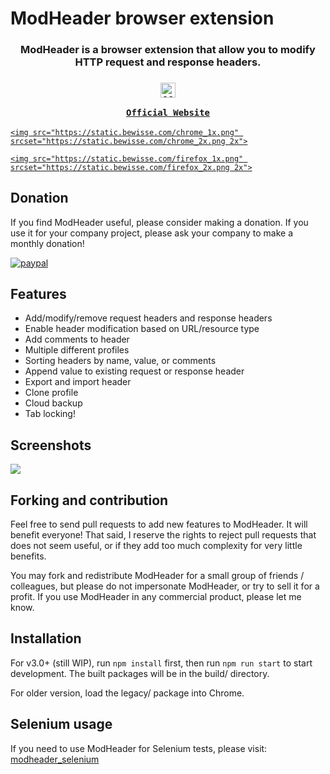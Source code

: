 # ModHeader browser extension

<h3 align="center">
  ModHeader is a browser extension that allow you to modify HTTP request and response headers.
</h3>
<h3 align="center">
  <img src="https://static.bewisse.com/modheader/logo_2x.png" width="24px" alt="ModHeader" />
  <a href="https://bewisse.com/modheader/">

    Official Website

  </a>
</h3>
<p align="center">
  <a href="https://chrome.google.com/webstore/detail/modheader/idgpnmonknjnojddfkpgkljpfnnfcklj">

    <img src="https://static.bewisse.com/chrome_1x.png" srcset="https://static.bewisse.com/chrome_2x.png 2x">

  </a>
  <a href="https://addons.mozilla.org/firefox/addon/modheader-firefox/">

    <img src="https://static.bewisse.com/firefox_1x.png" srcset="https://static.bewisse.com/firefox_2x.png 2x">

  </a>
</p>

## Donation

If you find ModHeader useful, please consider making a donation. If you use it for your company project, please ask your company to make a monthly donation!

[![paypal](https://www.paypalobjects.com/en_US/i/btn/btn_donate_SM.gif)](https://www.paypal.com/pools/c/84aPpFIA0Z)

## Features

* Add/modify/remove request headers and response headers
* Enable header modification based on URL/resource type
* Add comments to header
* Multiple different profiles
* Sorting headers by name, value, or comments
* Append value to existing request or response header
* Export and import header
* Clone profile
* Cloud backup
* Tab locking!

## Screenshots

<img src="https://static.bewisse.com/modheader/ss1.png">

## Forking and contribution

Feel free to send pull requests to add new features to ModHeader. It will benefit everyone! That said, I reserve the rights to reject pull requests that does not seem useful, or if they add too much complexity for very little benefits.

You may fork and redistribute ModHeader for a small group of friends / colleagues, but please do not impersonate ModHeader, or try to sell it for a profit. If  you use ModHeader in any commercial product, please let me know.

## Installation

For v3.0+ (still WIP), run `npm install` first, then run `npm run start` to start development. The built packages will be in the build/ directory.

For older version, load the legacy/ package into Chrome.

## Selenium usage

If you need to use ModHeader for Selenium tests, please visit: [modheader_selenium](https://github.com/bewisse/modheader_selenium)

